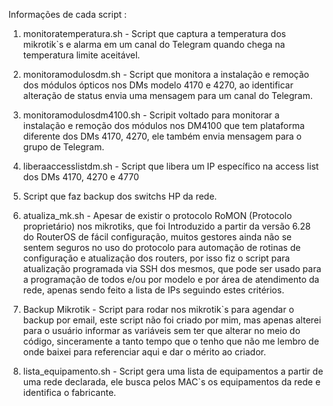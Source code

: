 Informações de cada script :

1. monitoratemperatura.sh - Script que captura a temperatura dos mikrotik`s e alarma em um canal do Telegram quando chega na temperatura limite aceitável.

2. monitoramodulosdm.sh - Script que monitora a instalação e remoção dos módulos ópticos nos DMs modelo 4170 e 4270, ao identificar alteração de status envia uma mensagem para um canal do Telegram.

3. monitoramodulosdm4100.sh - Scripit voltado para monitorar a instalação e remoção dos módulos nos DM4100 que tem plataforma diferente dos DMs 4170, 4270, ele também envia mensagem para o grupo de Telegram.

4. liberaaccesslistdm.sh - Script que libera um IP específico na access list dos DMs 4170, 4270 e 4770

5. Script que faz backup dos switchs HP da rede.

6. atualiza_mk.sh - Apesar de existir o protocolo RoMON (Protocolo proprietário) nos mikrotiks, que foi Introduzido a partir da versão 6.28 do RouterOS de fácil configuração, muitos gestores ainda não se sentem seguros no uso do protocolo para automação de rotinas de configuração e atualização dos routers, por isso fiz o script para atualização programada via SSH dos mesmos, que pode ser usado para a programação de todos e/ou por modelo e por área de atendimento da rede, apenas sendo feito a lista de IPs seguindo estes critérios.

7. Backup Mikrotik - Script para rodar nos mikrotik`s para agendar o backup por email, este script não foi criado por mim, mas apenas alterei para o usuário informar as variáveis sem ter que alterar no meio do código, sinceramente a tanto tempo que o tenho que não me lembro de onde baixei para referenciar aqui e dar o mérito ao criador.

8. lista_equipamento.sh - Script gera uma lista de equipamentos a partir de uma rede declarada, ele busca pelos MAC`s os equipamentos da rede e identifica o fabricante.
